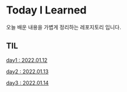 # Today I Learned
오늘 배운 내용을 가볍게 정리하는 레포지토리 입니다.
## TIL

[day1 : 2022.01.12](./TILs/TIL%2022.01.12.md)

[day2 : 2022.01.13](./TILs/TIL%2022.01.13.md)

[day3 : 2022.01.14](./TILs/TIL%2022.01.14.md)